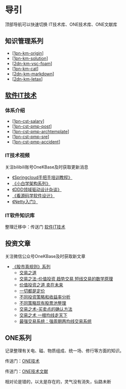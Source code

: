 
# 导引

顶部导航可以快速切换 IT技术库、ONE技术库、ONE文献库

## 知识管理系列

- [[1pn-km-origin]]
- [[1pn-km-solution]]
- [[2dn-km-vsc-foam]] 
- [[1pn-km-cat]]
- [[2dn-km-markdown]]
- [[2dn-km-letax]]

## [软件IT技术](./kb-cst/readme.md)

### 体系介绍

- [[1pn-cst-salary]]
- [[1pn-cst-pmp-post]]
- [[1pn-cst-pmp-archtemplate]]
- [[1pn-cst-pmp-sre]]
- [[1pn-cst-pmp-accident]]

### IT技术视频

关注bilibili账号OneKBase及时获取更新消息

- [《Springcloud手把手培训教程》](https://space.bilibili.com/505668382/channel/collectiondetail?sid=912428)
- [《小白学架构系列》](https://space.bilibili.com/505668382/channel/collectiondetail?sid=1533932)
- [《DDD领域驱动设计杂谈》](https://space.bilibili.com/505668382/channel/collectiondetail?sid=1748818)
- [《看源码学软件设计》](https://space.bilibili.com/505668382/channel/collectiondetail?sid=1769041)
- [《Netty入门》](https://space.bilibili.com/505668382/channel/collectiondetail?sid=1685254)

### IT软件知识库

整理迁移中：传送门 [软件IT技术](./kb-cst/readme.md)

## 投资文章

关注微信公众号OneKBase及时获取新文章

- [《股市真规则》系列](https://mp.weixin.qq.com/mp/appmsgalbum?__biz=MzIzNTEwNDM5Mg==&action=getalbum&album_id=2928826699511857155#wechat_redirect)
  - [交易之道](https://mp.weixin.qq.com/s/x0k2K_ykMSWIzAqVqEJaJA)
  - [交易之法-价值投资 趋势交易 短线交易的数学原理](https://mp.weixin.qq.com/s/eMRB4g-XyYDlrGGADhkABg)
  - [价值投资之道 卖在未来](https://mp.weixin.qq.com/s/pZQE6NihPAXxwJvplXJ7-w)
  - [一切都是定价](https://mp.weixin.qq.com/s/Ajkx7dhyiWt0jQ8RLZsYIQ)
  - [不同投资策略和收益率分析](https://mp.weixin.qq.com/s/e6bNlEEOU-DGR2qufihWUA)
  - [不同策略现有股票池整理](https://mp.weixin.qq.com/s/SJrsZ7msCHuUh9OX6WjSWQ)
  - [交易之术-买卖点的确认方法](https://mp.weixin.qq.com/s/Kbyg3OYqMPJRnD4-l1y8qQ)
  - [交易之术 一根均线走天下](https://mp.weixin.qq.com/s/pwwlMYNA6LjJPYXV-KF3GQ)
  - [最强交易系统：强周期两均线交易系统](https://mp.weixin.qq.com/s/C6VFIakM6tmREmE9kCnDrw)

## ONE系列

记录整理有关电、磁、物质组成、统一场、修行等方面的知识。

传送门：[ONE技术](/kb-one/)

传送门：[ONE技术文献](/kb-sci-book/)

相对论是错的，以太是存在的，灵气没有消失，仙路未断

[//begin]: # "Autogenerated link references for markdown compatibility"
[1pn-km-origin]: kb-km/1pn-km-origin.md "知识管理原初理论"
[1pn-km-solution]: kb-km/1pn-km-solution.md "知识管理落地方案"
[2dn-km-vsc-foam]: kb-km/2dn-km-vsc-foam.md "知识管理Foam使用说明"
[1pn-km-cat]: kb-km/1pn-km-cat.md "知识管理标签属性分类"
[2dn-km-markdown]: kb-km/2dn-km-markdown.md "markdown基础"
[2dn-km-letax]: kb-km/2dn-km-letax.md "LaTeX 的 Markdown 语法"
[1pn-cst-salary]: kb-cst/9-1pmp/1pn-cst-salary.md "IT行业薪资和工作内容介绍"
[1pn-cst-pmp-post]: kb-cst/9-1pmp/1pn-cst-pmp-post.md "IT软件行业岗位说明"
[1pn-cst-pmp-archtemplate]: kb-cst/9-1pmp/1pn-cst-pmp-archtemplate.md "IT项目架构设计文档编写规范"
[1pn-cst-pmp-sre]: kb-cst/9-1pmp/1pn-cst-pmp-sre.md "SRE&SLO"
[1pn-cst-pmp-accident]: kb-cst/9-1pmp/1pn-cst-pmp-accident.md "经典生产事故"
[//end]: # "Autogenerated link references"